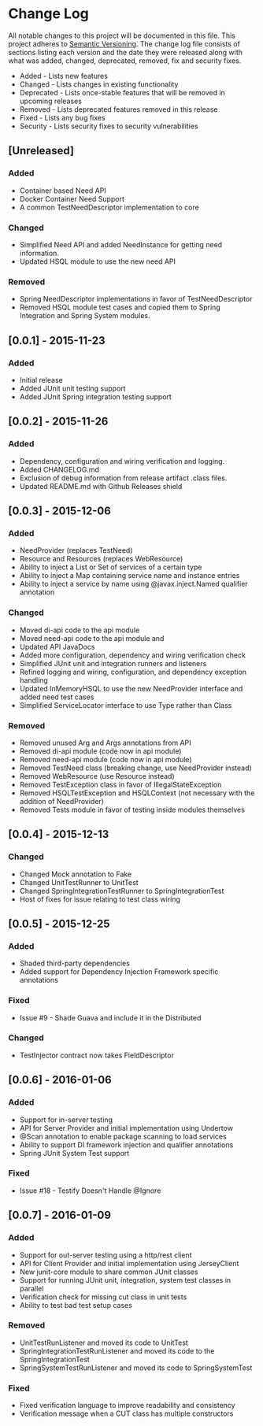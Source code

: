 # Change Log
All notable changes to this project will be documented in this file. This project
adheres to [Semantic Versioning](http://semver.org/). The change log file consists
of sections listing each version and the date they were released along with what
was added, changed, deprecated, removed, fix and security fixes.

- Added - Lists new features
- Changed - Lists changes in existing functionality
- Deprecated -  Lists once-stable features that will be removed in upcoming releases
- Removed - Lists deprecated features removed in this release
- Fixed - Lists any bug fixes
- Security - Lists security fixes to security vulnerabilities

## [Unreleased]
### Added
- Container based Need API
- Docker Container Need Support
- A common TestNeedDescriptor implementation to core

### Changed
- Simplified Need API and added NeedInstance for getting need information.
- Updated HSQL module to use the new need API

### Removed
- Spring NeedDescriptor implementations in favor of TestNeedDescriptor
- Removed HSQL module test cases and copied them to Spring Integration and Spring System modules.

## [0.0.1] - 2015-11-23
### Added
- Initial release
- Added JUnit unit testing support
- Added JUnit Spring integration testing support

## [0.0.2] - 2015-11-26
### Added
- Dependency, configuration and wiring verification and logging.
- Added CHANGELOG.md
- Exclusion of debug information from release artifact .class files.
- Updated README.md with Github Releases shield

## [0.0.3] - 2015-12-06
### Added
- NeedProvider (replaces TestNeed)
- Resource and Resources (replaces WebResource)
- Ability to inject a List or Set of services of a certain type
- Ability to inject a Map containing service name and instance entries
- Ability to inject a service by name using @javax.inject.Named qualifier annotation

### Changed
- Moved di-api code to the api module
- Moved need-api code to the api module and
- Updated API JavaDocs
- Added more configuration, dependency and wiring verification check
- Simplified JUnit unit and integration runners and listeners
- Refined logging and wiring, configuration, and dependency exception handling
- Updated InMemoryHSQL to use the new NeedProvider interface and added need test cases
- Simplified ServiceLocator interface to use Type rather than Class

### Removed
- Removed unused Arg and Args annotations from API
- Removed di-api module (code now in api module)
- Removed need-api module (code now in api module)
- Removed TestNeed class (breaking change, use NeedProvider instead)
- Removed WebResource (use Resource instead)
- Removed TestException class in favor of IllegalStateException
- Removed HSQLTestException and HSQLContext (not necessary with the addition of NeedProvider)
- Removed Tests module in favor of testing inside modules themselves

## [0.0.4] - 2015-12-13
### Changed
- Changed Mock annotation to Fake
- Changed UnitTestRunner to UnitTest
- Changed SpringIntegrationTestRunner to SpringIntegrationTest
- Host of fixes for issue relating to test class wiring

## [0.0.5] - 2015-12-25
### Added
- Shaded third-party dependencies
- Added support for Dependency Injection Framework specific annotations

### Fixed
 - Issue #9 - Shade Guava and include it in the Distributed

### Changed
- TestInjector contract now takes FieldDescriptor

## [0.0.6] - 2016-01-06
### Added
- Support for in-server testing
- API for Server Provider and initial implementation using Undertow
- @Scan annotation to enable package scanning to load services
- Ability to support DI framework injection and qualifier annotations
- Spring JUnit System Test support

### Fixed
- Issue #18 - Testify Doesn't Handle @Ignore

## [0.0.7] - 2016-01-09
### Added
- Support for out-server testing using a http/rest client
- API for Client Provider and initial implementation using JerseyClient
- New junit-core module to share common JUnit classes
- Support for running JUnit unit, integration, system test classes in parallel
- Verification check for missing cut class in unit tests
- Ability to test bad test setup cases

### Removed
- UnitTestRunListener and moved its code to UnitTest
- SpringIntegrationTestRunListener and moved its code to the SpringIntegrationTest
- SpringSystemTestRunListener and moved its code to SpringSystemTest

### Fixed
- Fixed verification language to improve readability and consistency
- Verification message when a CUT class has multiple constructors
